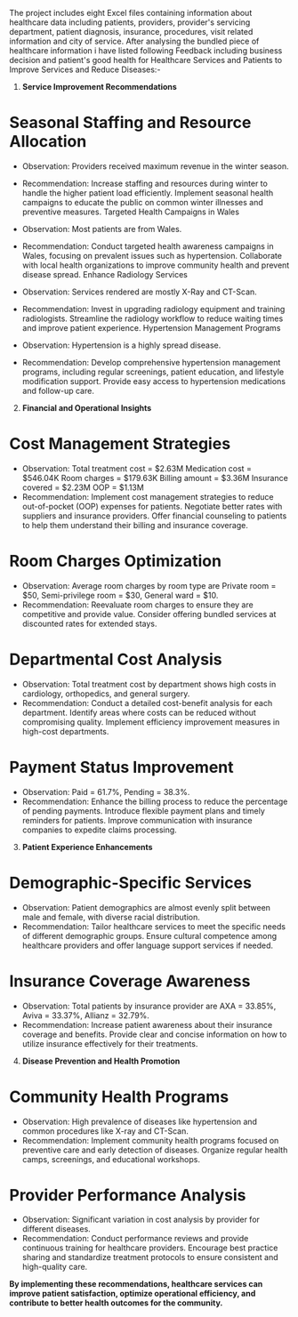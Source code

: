 The project includes eight Excel files containing information about healthcare data including patients, providers, provider's servicing department, patient diagnosis, insurance, procedures, visit related information and city of service.
After analysing the bundled piece of healthcare information i have listed following Feedback including business decision and patient's good health for Healthcare Services and Patients to Improve Services and Reduce Diseases:-

1) **Service Improvement Recommendations**
# Seasonal Staffing and Resource Allocation
- Observation: Providers received maximum revenue in the winter season.
- Recommendation: Increase staffing and resources during winter to handle the higher patient load efficiently. Implement seasonal health campaigns to educate the public on common winter illnesses and preventive measures.
Targeted Health Campaigns in Wales

- Observation: Most patients are from Wales.
- Recommendation: Conduct targeted health awareness campaigns in Wales, focusing on prevalent issues such as hypertension. Collaborate with local health organizations to improve community health and prevent disease spread.
Enhance Radiology Services

- Observation: Services rendered are mostly X-Ray and CT-Scan.
- Recommendation: Invest in upgrading radiology equipment and training radiologists. Streamline the radiology workflow to reduce waiting times and improve patient experience.
Hypertension Management Programs

- Observation: Hypertension is a highly spread disease.
- Recommendation: Develop comprehensive hypertension management programs, including regular screenings, patient education, and lifestyle modification support. Provide easy access to hypertension medications and follow-up care.

2) **Financial and Operational Insights**
# Cost Management Strategies

- Observation:
Total treatment cost = $2.63M
Medication cost = $546.04K
Room charges = $179.63K
Billing amount = $3.36M
Insurance covered = $2.23M
OOP = $1.13M
- Recommendation: Implement cost management strategies to reduce out-of-pocket (OOP) expenses for patients. Negotiate better rates with suppliers and insurance providers. Offer financial counseling to patients to help them understand their billing and insurance coverage.
  
# Room Charges Optimization
- Observation: Average room charges by room type are Private room = $50, Semi-privilege room = $30, General ward = $10.
- Recommendation: Reevaluate room charges to ensure they are competitive and provide value. Consider offering bundled services at discounted rates for extended stays.

# Departmental Cost Analysis
- Observation: Total treatment cost by department shows high costs in cardiology, orthopedics, and general surgery.
- Recommendation: Conduct a detailed cost-benefit analysis for each department. Identify areas where costs can be reduced without compromising quality. Implement efficiency improvement measures in high-cost departments.

# Payment Status Improvement
- Observation: Paid = 61.7%, Pending = 38.3%.
- Recommendation: Enhance the billing process to reduce the percentage of pending payments. Introduce flexible payment plans and timely reminders for patients. Improve communication with insurance companies to expedite claims processing.

3) **Patient Experience Enhancements**
# Demographic-Specific Services
- Observation: Patient demographics are almost evenly split between male and female, with diverse racial distribution.
- Recommendation: Tailor healthcare services to meet the specific needs of different demographic groups. Ensure cultural competence among healthcare providers and offer language support services if needed.

# Insurance Coverage Awareness
- Observation: Total patients by insurance provider are AXA = 33.85%, Aviva = 33.37%, Allianz = 32.79%.
- Recommendation: Increase patient awareness about their insurance coverage and benefits. Provide clear and concise information on how to utilize insurance effectively for their treatments.

4) **Disease Prevention and Health Promotion**
# Community Health Programs
- Observation: High prevalence of diseases like hypertension and common procedures like X-ray and CT-Scan.
- Recommendation: Implement community health programs focused on preventive care and early detection of diseases. Organize regular health camps, screenings, and educational workshops.

# Provider Performance Analysis
- Observation: Significant variation in cost analysis by provider for different diseases.
- Recommendation: Conduct performance reviews and provide continuous training for healthcare providers. Encourage best practice sharing and standardize treatment protocols to ensure consistent and high-quality care.
  
**By implementing these recommendations, healthcare services can improve patient satisfaction, optimize operational efficiency, and contribute to better health outcomes for the community.**
